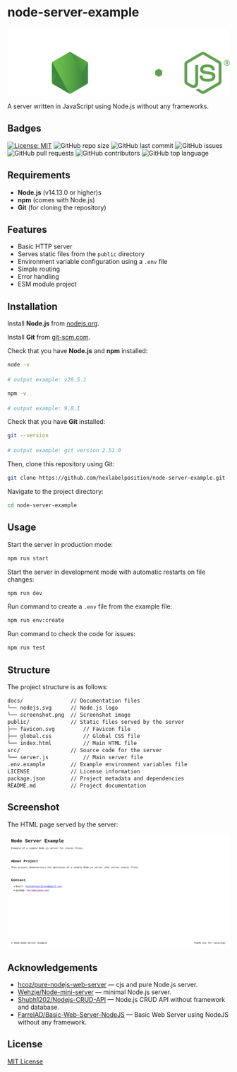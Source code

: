 # node-server-example

[![Node.js](./docs/nodejs.svg)](https://nodejs.org/)

A server written in JavaScript using Node.js without any frameworks.

## Badges

[![License: MIT](https://img.shields.io/badge/License-MIT-yellow.svg)](https://opensource.org/licenses/MIT)
![GitHub repo size](https://img.shields.io/github/repo-size/hexlabelposition/node-server-example)
![GitHub last commit](https://img.shields.io/github/last-commit/hexlabelposition/node-server-example)
![GitHub issues](https://img.shields.io/github/issues/hexlabelposition/node-server-example)
![GitHub pull requests](https://img.shields.io/github/issues-pr/hexlabelposition/node-server-example)
![GitHub contributors](https://img.shields.io/github/contributors/hexlabelposition/node-server-example)
![GitHub top language](https://img.shields.io/github/languages/top/hexlabelposition/node-server-example)

## Requirements

- **Node.js** (v14.13.0 or higher)s
- **npm** (comes with Node.js)
- **Git** (for cloning the repository)

## Features

- Basic HTTP server
- Serves static files from the `public` directory
- Environment variable configuration using a `.env` file
- Simple routing
- Error handling
- ESM module project

## Installation

Install **Node.js** from [nodejs.org](https://nodejs.org/).

Install **Git** from [git-scm.com](https://git-scm.com/).

Check that you have **Node.js** and **npm** installed:

```bash
node -v

# output example: v20.5.1
```

```bash
npm -v

# output example: 9.8.1
```

Check that you have **Git** installed:

```bash
git --version

# output example: git version 2.51.0
```

Then, clone this repository using Git:

```bash
git clone https://github.com/hexlabelposition/node-server-example.git
```

Navigate to the project directory:

```bash
cd node-server-example
```

## Usage

Start the server in production mode:

```bash
npm run start
```

Start the server in development mode with automatic restarts on file changes:

```bash
npm run dev
```

Run command to create a `.env` file from the example file:

```bash
npm run env:create
```

Run command to check the code for issues:

```bash
npm run test
```

## Structure

The project structure is as follows:

```text
docs/               // Documentation files
└── nodejs.svg      // Node.js logo
└── screenshot.png  // Screenshot image
public/             // Static files served by the server
├── favicon.svg         // Favicon file
├── global.css          // Global CSS file
└── index.html          // Main HTML file
src/                // Source code for the server
└── server.js           // Main server file
.env.example        // Example environment variables file
LICENSE             // License information
package.json        // Project metadata and dependencies
README.md           // Project documentation
```

## Screenshot

The HTML page served by the server:

![screenshot](./docs/screenshot.png)

## Acknowledgements

- [hcoz/pure-nodejs-web-server](https://github.com/hcoz/pure-nodejs-web-server) — cjs and pure Node.js server.
- [Wehzie/Node-mini-server](https://github.com/Wehzie/Node-mini-server) — minimal Node.js server.
- [Shubh1202/Nodejs-CRUD-API](https://github.com/Shubh1202/Nodejs-CRUD-API-without-framework-and-database) — Node.js CRUD API without framework and database.
- [FarrelAD/Basic-Web-Server-NodeJS](https://github.com/FarrelAD/Basic-Web-Server-NodeJS) — Basic Web Server using NodeJS without any framework.

## License

[MIT License](./LICENSE)
